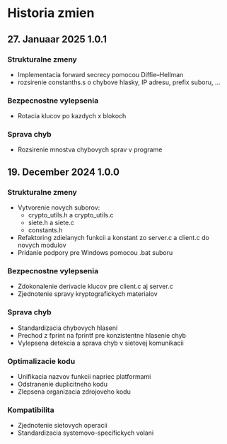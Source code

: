 # Historia zmien
## 27. Januaar 2025 1.0.1

### Strukturalne zmeny
- Implementacia forward secrecy pomocou Diffie–Hellman
- rozsirenie constanths.s o chybove hlasky, IP adresu, prefix suboru, ...

### Bezpecnostne vylepsenia
- Rotacia klucov po kazdych x blokoch

### Sprava chyb
- Rozsirenie mnostva chybovych sprav v programe

  
## 19. December 2024 1.0.0

### Strukturalne zmeny
- Vytvorenie novych suborov:
  - crypto_utils.h a crypto_utils.c
  - siete.h a siete.c
  - constants.h
- Refaktoring zdielanych funkcii a konstant zo server.c a client.c do novych modulov
- Pridanie podpory pre Windows pomocou .bat suboru

### Bezpecnostne vylepsenia
- Zdokonalenie derivacie klucov pre client.c aj server.c
- Zjednotenie spravy kryptografickych materialov

### Sprava chyb
- Standardizacia chybovych hlaseni
- Prechod z fprint na fprintf pre konzistentne hlasenie chyb
- Vylepsena detekcia a sprava chyb v sietovej komunikacii

### Optimalizacie kodu
- Unifikacia nazvov funkcii napriec platformami
- Odstranenie duplicitneho kodu
- Zlepsena organizacia zdrojoveho kodu

### Kompatibilita
- Zjednotenie sietovych operacii
- Standardizacia systemovo-specifickych volani
